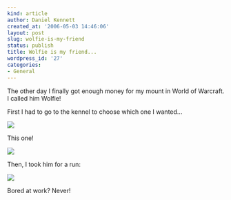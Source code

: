 ```yaml
---
kind: article
author: Daniel Kennett
created_at: '2006-05-03 14:46:06'
layout: post
slug: wolfie-is-my-friend
status: publish
title: Wolfie is my friend...
wordpress_id: '27'
categories:
- General
---
```


The other day I finally got enough money for my mount in World of Warcraft. I called him Wolfie! 

First I had to go to the kennel to choose which one I wanted...

<img src="/pictures/wow/kennelsml.jpg" />

This one!

<img src="/pictures/wow/wolfie2sml.jpg" />

Then, I took him for a run:

<img src="/pictures/wow/wolfiesml.jpg" />

Bored at work? Never!